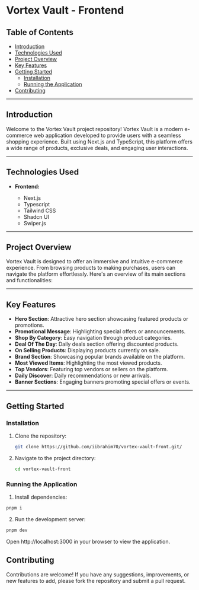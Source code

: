 # Vortex Vault - Frontend

## Table of Contents

- [Introduction](#introduction)
- [Technologies Used](#technologies-used)
- [Project Overview](#project-overview)
- [Key Features](#key-features)
- [Getting Started](#getting-started)
  - [Installation](#installation)
  - [Running the Application](#running-the-application)
- [Contributing](#contributing)

---

## Introduction

Welcome to the Vortex Vault project repository! Vortex Vault is a modern e-commerce web application developed to provide users with a seamless shopping experience. Built using Next.js and TypeScript, this platform offers a wide range of products, exclusive deals, and engaging user interactions.

---

## Technologies Used

- **Frontend:**

  - Next.js
  - Typescript
  - Tailwind CSS
  - Shadcn UI
  - Swiper.js

---

## Project Overview

Vortex Vault is designed to offer an immersive and intuitive e-commerce experience. From browsing products to making purchases, users can navigate the platform effortlessly. Here's an overview of its main sections and functionalities:

---

## Key Features

- **Hero Section**: Attractive hero section showcasing featured products or promotions.
- **Promotional Message**: Highlighting special offers or announcements.
- **Shop By Category**: Easy navigation through product categories.
- **Deal Of The Day**: Daily deals section offering discounted products.
- **On Selling Products**: Displaying products currently on sale.
- **Brand Section**: Showcasing popular brands available on the platform.
- **Most Viewed Items**: Highlighting the most viewed products.
- **Top Vendors**: Featuring top vendors or sellers on the platform.
- **Daily Discover**: Daily recommendations or new arrivals.
- **Banner Sections**: Engaging banners promoting special offers or events.

---

## Getting Started

### Installation

1. Clone the repository:

   ```bash
   git clone https://github.com/iibrahim70/vortex-vault-front.git/
   ```

2. Navigate to the project directory:

   ```bash
   cd vortex-vault-front
   ```

### Running the Application

1. Install dependencies:

```bash
pnpm i
```

2. Run the development server:

```bash
pnpm dev
```

Open http://localhost:3000 in your browser to view the application.

## Contributing

Contributions are welcome! If you have any suggestions, improvements, or new features to add, please fork the repository and submit a pull request.
